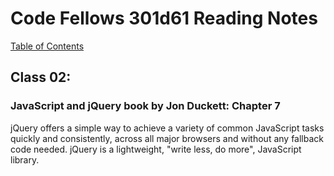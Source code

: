 # Code Fellows 301d61 Reading Notes

[Table of Contents](https://penjoe.github.io/301-reading-notes/)

## **Class 02**:

### **JavaScript and jQuery book by Jon Duckett: Chapter 7**

jQuery offers a simple way to achieve a variety of common JavaScript tasks quickly and consistently, across all major browsers and without any fallback code needed. jQuery is a lightweight, "write less, do more", JavaScript library.